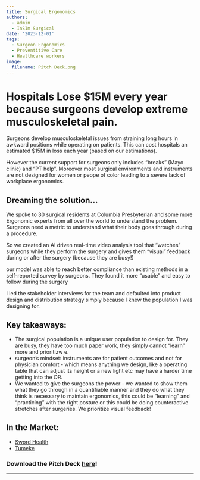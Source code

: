 ```yaml
---
title: Surgical Ergonomics
authors:
  - admin
  - InSIm Surgical
date: '2023-12-01'
tags:
  - Surgeon Ergonomics 
  - Preventitive Care
  - Healthcare workers
image:
  filename: Pitch Deck.png
---
```


# Hospitals Lose $15M every year because surgeons develop extreme musculoskeletal pain. 

Surgeons develop musculoskeletal issues from straining long hours in awkward positions while operating on patients. This can cost hospitals an estimated $15M in loss each year (based on our estimations). 

However the current support for surgeons only includes “breaks” (Mayo clinic) and “PT help”. Moreover most surgical environments and instruments are not designed for women or peope of color leading to a severe lack of workplace ergonomics. 

## Dreaming the solution...

We spoke to 30 surgical residents at Columbia Presbyterian and some more Ergonomic experts from all over the world to understand the problem. Surgeons need a metric to understand what their body goes through during a procedure. 

So we created an AI driven real-time video analysis tool that “watches” surgeons while they perform the surgery and gives them “visual” feedback during or after the surgery (because they are busy!) 

our model was able to reach better compliance than existing methods in a self-reported survey by surgeons. They found it more “usable” and easy to follow during the surgery

I led the stakeholder interviews for the team and defaulted into product design and distribution strategy simply because I knew the population I was designing for. 

## Key takeaways: 

- The surgical population is a unique user population to design for. They are busy, they have too much paper work, they simply cannot “learn” more and prioritizw e.
- surgeon’s mindset: instruments are for patient outcomes and not for physician comfort - which means anything we design, like a operating table that can adjust its height or a new light etc may have a harder time getting into the OR.
- We wanted to give the surgeons the power - we wanted to show them what they go through in a quantifiable manner and they do what they think is necessary to maintain ergonomics, this could be “learning” and “practicing” with the right posture or this could be doing counteractive stretches after surgeries. We prioritize visual feedback!

## In the Market: 
- [Sword Health](https://swordhealth.com/)
- [Tumeke](https://www.tumeke.io/ad-landing-pages/ergonomics-assessment?utm_term=ergonomic%20assessment%20software&utm_campaign=Relevant+keywords&utm_source=adwords&utm_medium=ppc&hsa_acc=3873812980&hsa_cam=14634553617&hsa_grp=125490594645&hsa_ad=548803288951&hsa_src=g&hsa_tgt=kwd-338185960977&hsa_kw=ergonomic%20assessment%20software&hsa_mt=b&hsa_net=adwords&hsa_ver=3&gad_source=1&gclid=Cj0KCQjwsJO4BhDoARIsADDv4vBANv8JDApSlmR4YIj5ZuUfoezSppUS23AEUg_cFtFaD-b154R_4qQaAgOdEALw_wcB)

### Download the Pitch Deck [here](https://docs.google.com/presentation/d/1t7tQuXXiGr-3Ydg997crOZb40n4zBHP9JjTNfLiEO54/edit?usp=sharing)!
--- 


